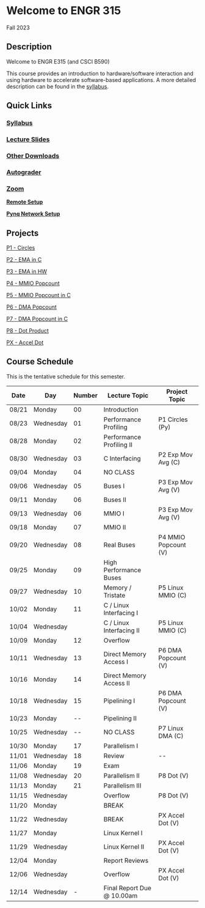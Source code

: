 # Welcome to ENGR 315 

Fall 2023

## Description 

Welcome to ENGR E315 (and CSCI B590)

This course provides an introduction to hardware/software interaction and using
hardware to accelerate software-based
applications. A more detailed description can be found in the
[syllabus](syllabus).

## Quick Links

### [Syllabus](syllabus.md)

### [Lecture Slides](https://github.com/engr315/lecture_slides) 

### [Other Downloads](https://github.com/Engr315/downloads) 

### [Autograder](https://autograder.luddy.indiana.edu)

<!-- ### [Slack](https:///e315-fall2022.slack.com)  -->

### [Zoom](https://iu.zoom.us/j/82546848629)

**[Remote Setup](https://uisapp2.iu.edu/confluence-prd/pages/viewpage.action?pageId=280461906)**

**[Pynq Network Setup](https://docs.google.com/document/d/1i-IbmVQ2isauEg50CN2s8E3xESR1mAaM4FTGclJopJ0)**

## Projects

[P1 - Circles ](https://docs.google.com/document/d/1-CCQA5W3WXCne4WsE9izRG_VA8rVle_d_RgO6UVfJ-Y)

[P2 - EMA in C](https://docs.google.com/document/d/1cfBDzoIlD9y3EHx-0Q9YKQ-T1hPvglZrRkxLdxBoPe4)

[P3 - EMA in HW](https://docs.google.com/document/d/1U6MN45r_esy1MUt8zoRSsgUC54HM9TFWiHajOWfyus4)

[P4 - MMIO Popcount](https://docs.google.com/document/d/1wziNgmpn2tVlY3KJ_S0K1H8Fy0uqwUYXsahNDnxYBY0)

[P5 - MMIO Popcount in C](https://docs.google.com/document/d/1jg8RsI7jDrboQLwvzRQ8uWffIeV_ha4-RNPDwvikyxs)

[P6 - DMA Popcount](
https://docs.google.com/document/d/1u5RHWupwQOmu_8SVDFzPE2HH5vzACUf5E6XRroKZ6-M)


[P7 - DMA Popcount in C](
https://docs.google.com/document/d/1No0ThJH7IQrEZT4aiclMCTAKm2VETctFjFmX-5vdYks)

[P8 - Dot Product
](https://docs.google.com/document/d/1-7P4MVqkqgErGTgZFTI5RU-Xp4UcxNxZrqHNL3SwFu0)

[PX - Accel Dot
](https://docs.google.com/document/d/1o2O131Urwfu3FUcAc2eNOvgz_DdiyA4J3IQlRAeDowk)

<!-- 
SP'2021
[P2 - Correlation](https://docs.google.com/document/d/1OnPW7GvSvcdtVuDCgDzKF1uvwplZkn-wKnNfx14_LTQ)

SP'2020
[P1 - Blinking LEDs](https://docs.google.com/document/d/1WEp6INc_Z_96oKV1LKEZmKhYWgL1gWm5W6eo9B1y3hA)
[P2 - Mega Multiply](https://docs.google.com/document/d/1f7u7QJJ32AM1liW9sximbdjBCLsJNu3DhcO3tE-Fcyc)
[P3 - Exp. Moving Average](https://docs.google.com/document/d/1e9pKW8jmkTzBqklJmH242OeL7Ld5hEkfb25EU77XLDM)
[P4 - Bitcounting](https://docs.google.com/document/d/1RNPc4r2bKhwEj0n96p_kqQbENdzikBAGi6dRorFOlvU)
[PX - Accelerating Machine Learning](https://docs.google.com/document/d/1UphnXadOCnuIDnqv7KrRn8DV3CH7Q90x0BT59jAW-FI) 
-->

## Course Schedule

This is the tentative schedule for this semester.
                                                        
|  Date  |   Day     | Number| Lecture Topic             |  Project Topic        | 
|  --    |  -----    | --    |  -----                    |     -----             | 
| 08/21  | Monday    | 00    | Introduction              |                       |
| 08/23  | Wednesday | 01    | Performance Profiling     | P1 Circles (Py)       |
| 08/28  | Monday    | 02    | Performance Profiling II  |                       |
| 08/30  | Wednesday | 03    | C Interfacing             | P2 Exp Mov Avg (C)    | 
| 09/04  | Monday    | 04    | NO CLASS                  |                       |
| 09/06  | Wednesday | 05    | Buses I                   | P3 Exp Mov Avg (V)    |
| 09/11  | Monday    | 06    | Buses II                  |                       |
| 09/13  | Wednesday | 06    | MMIO I                    | P3 Exp Mov Avg (V)    |
| 09/18  | Monday    | 07    | MMIO II                   |                       |
| 09/20  | Wednesday | 08    | Real Buses                | P4 MMIO Popcount (V)  |
| 09/25  | Monday    | 09    | High Performance Buses    |                       |   
| 09/27  | Wednesday | 10    | Memory / Tristate         | P5 Linux MMIO (C)     |
| 10/02  | Monday    | 11    | C / Linux Interfacing I   |                       |
| 10/04  | Wednesday |       | C / Linux Interfacing II  | P5 Linux MMIO (C)     |
| 10/09  | Monday    | 12    | Overflow                  |                       |
| 10/11  | Wednesday | 13    | Direct Memory Access I    | P6 DMA Popcount (V)   |
| 10/16  | Monday    | 14    | Direct Memory Access II   |                       |    
| 10/18  | Wednesday | 15    | Pipelining I              | P6 DMA Popcount (V)   |
| 10/23  | Monday    | --    | Pipelining II             |                       |
| 10/25  | Wednesday | --    | NO CLASS                  | P7 Linux DMA (C)      |
| 10/30  | Monday    | 17    | Parallelism I             |                       |
| 11/01  | Wednesday | 18    | Review                    | --                    |
| 11/06  | Monday    | 19    | Exam                      |                       |
| 11/08  | Wednesday | 20    | Parallelism II            | P8 Dot (V)            |
| 11/13  | Monday    | 21    | Parallelism III           |                       |
| 11/15  | Wednesday |       | Overflow                  | P8 Dot (V)            |
| 11/20  | Monday    |       | BREAK                     |                       |
| 11/22  | Wednesday |       | BREAK                     | PX Accel Dot (V)      |
| 11/27  | Monday    |       | Linux Kernel I            |                       |
| 11/29  | Wednesday |       | Linux Kernel II           | PX Accel Dot (V)      | 
| 12/04  | Monday    |       | Report Reviews            |                       | 
| 12/06  | Wednesday |       | Overflow                  | PX Accel Dot (V)      |
| 12/14  | Wednesday | -     | Final Report Due @ 10.00am|                       | 
